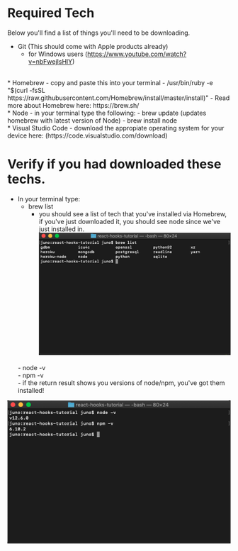 # Required Tech 

Below you'll find a list of things you'll need to be downloading. 
* Git (This should come with Apple products already)
    - for Windows users (https://www.youtube.com/watch?v=nbFwejIsHlY)
<br/>
* Homebrew
    - copy and paste this into your terminal
        - /usr/bin/ruby -e "$(curl -fsSL https://raw.githubusercontent.com/Homebrew/install/master/install)"
    - Read more about Homebrew here: https://brew.sh/
<br/>
* Node
    - in your terminal type the following: 
        - brew update (updates homebrew with latest version of Node)
        - brew install node 
<br/>
* Visual Studio Code
    - download the appropiate operating system for your device here: (https://code.visualstudio.com/download)

# Verify if you had downloaded these techs. 
- In your terminal type: 
    <br/>
    - brew list<br/>
        - you should see a list of tech that you've installed via Homebrew, if you've just downloaded it, you should see node since we've just installed in. 
![brew-list](brew-list.png)
    <br/>
    - node -v
    <br/>
    - npm -v
    <br/>
        - if the return result shows you versions of node/npm, you've got them installed! 
![node-npm](node-npm.png)